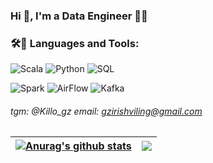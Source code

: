 ### Hi 👋, I'm a Data Engineer 👨‍💻

### 🛠🧰 Languages and Tools:
![Scala](https://img.shields.io/badge/-Scala-C80000?style=for-the-badge&logo=Scala)
![Python](https://img.shields.io/badge/-Python-DDF300?style=for-the-badge&logo=Python)
![SQL](https://img.shields.io/badge/-SQL-A6D4FF?style=for-the-badge&logo=PostgreSQL)

![Spark](https://img.shields.io/badge/-Spark-FE9600?style=for-the-badge&logo=Spark)
![AirFlow](https://img.shields.io/badge/-AirFlow-00CCFE?style=for-the-badge&logo=AirFlow)
![Kafka](https://img.shields.io/badge/-Kafka-DCDCDC?style=for-the-badge&logo=Kafka)

###### tgm: @Killo_gz email: gzirishviling@gmail.com

| <a href="https://github.com/anuraghazra/github-readme-stats"><img align="center" src="https://github-readme-stats.vercel.app/api?username=anuraghazra&show_icons=true&include_all_commits=true&theme=buefy&hide_border=true" alt="Anurag's github stats" /></a> | <a href="https://github.com/anuraghazra/github-readme-stats"><img align="center" src="https://github-readme-stats.vercel.app/api/top-langs/?username=anuraghazra&layout=compact&theme=buefy&hide_border=true" /></a> |
| ------------- | ------------- |
